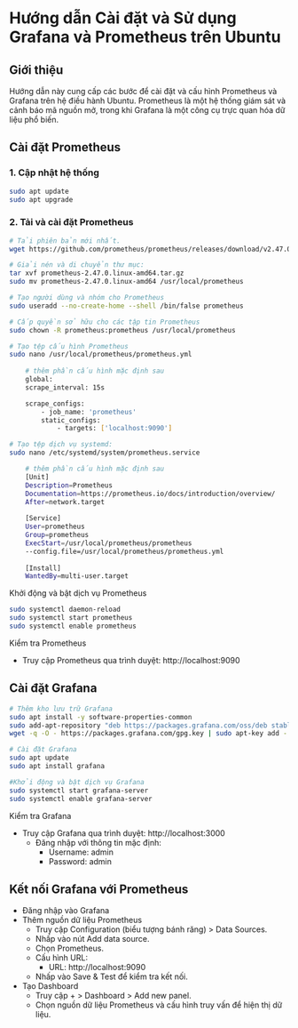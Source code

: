 # Hướng dẫn Cài đặt và Sử dụng Grafana và Prometheus trên Ubuntu

## Giới thiệu

Hướng dẫn này cung cấp các bước để cài đặt và cấu hình Prometheus và Grafana trên hệ điều hành Ubuntu. Prometheus là một hệ thống giám sát và cảnh báo mã nguồn mở, trong khi Grafana là một công cụ trực quan hóa dữ liệu phổ biến.

## Cài đặt Prometheus

### 1. Cập nhật hệ thống
```bash
sudo apt update
sudo apt upgrade
```
### 2. Tải và cài đặt Prometheus

```bash
# Tải phiên bản mới nhất.
wget https://github.com/prometheus/prometheus/releases/download/v2.47.0/prometheus-2.47.0.linux-amd64.tar.gz

# Giải nén và di chuyển thư mục:
tar xvf prometheus-2.47.0.linux-amd64.tar.gz
sudo mv prometheus-2.47.0.linux-amd64 /usr/local/prometheus

# Tạo người dùng và nhóm cho Prometheus
sudo useradd --no-create-home --shell /bin/false prometheus

# Cấp quyền sở hữu cho các tập tin Prometheus
sudo chown -R prometheus:prometheus /usr/local/prometheus

# Tạo tệp cấu hình Prometheus
sudo nano /usr/local/prometheus/prometheus.yml
    
    # thêm phần cấu hình mặc định sau
    global:
    scrape_interval: 15s

    scrape_configs:
        - job_name: 'prometheus'
        static_configs:
            - targets: ['localhost:9090']

# Tạo tệp dịch vụ systemd:
sudo nano /etc/systemd/system/prometheus.service

    # thêm phần cấu hình mặc định sau 
    [Unit]
    Description=Prometheus
    Documentation=https://prometheus.io/docs/introduction/overview/
    After=network.target
    
    [Service]
    User=prometheus
    Group=prometheus
    ExecStart=/usr/local/prometheus/prometheus 
    --config.file=/usr/local/prometheus/prometheus.yml
    
    [Install]
    WantedBy=multi-user.target
```
Khởi động và bật dịch vụ Prometheus
```bash
sudo systemctl daemon-reload
sudo systemctl start prometheus
sudo systemctl enable prometheus
```
Kiểm tra Prometheus
- Truy cập Prometheus qua trình duyệt: http://localhost:9090

## Cài đặt Grafana
```bash
# Thêm kho lưu trữ Grafana
sudo apt install -y software-properties-common
sudo add-apt-repository "deb https://packages.grafana.com/oss/deb stable main"
wget -q -O - https://packages.grafana.com/gpg.key | sudo apt-key add -

# Cài đặt Grafana
sudo apt update
sudo apt install grafana

#Khởi động và bật dịch vụ Grafana
sudo systemctl start grafana-server
sudo systemctl enable grafana-server
```
Kiểm tra Grafana
- Truy cập Grafana qua trình duyệt: http://localhost:3000
    - Đăng nhập với thông tin mặc định:
        - Username: admin
        - Password: admin

## Kết nối Grafana với Prometheus
- Đăng nhập vào Grafana
- Thêm nguồn dữ liệu Prometheus
    - Truy cập Configuration (biểu tượng bánh răng) > Data Sources.
    - Nhấp vào nút Add data source.
    - Chọn Prometheus.
    - Cấu hình URL:
        - URL: http://localhost:9090
    - Nhấp vào Save & Test để kiểm tra kết nối.
- Tạo Dashboard
    - Truy cập + > Dashboard > Add new panel.
    - Chọn nguồn dữ liệu Prometheus và cấu hình truy vấn để hiện thị dữ liệu.

